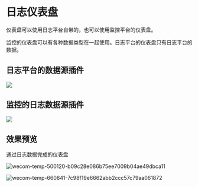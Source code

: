 # 日志仪表盘

仪表盘可以使用日志平台自带的，也可以使用监控平台的仪表盘。

监控的仪表盘可以有各种数据类型在一起使用。日志平台的仪表盘只有日志平台的数据。

## 日志平台的数据源插件

![](media/16620181925978.jpg)

## 监控的日志数据源插件


![](media/16620182610584.jpg)

## 效果预览 

通过日志数据完成的仪表盘

![wecom-temp-500120-b09c28e086b75ee7009b04ae49dbca11](media/wecom-temp-500120-b09c28e086b75ee7009b04ae49dbca11.png)

![wecom-temp-660841-7c98f19e6662abb2ccc57c79aa061872](media/wecom-temp-660841-7c98f19e6662abb2ccc57c79aa061872.png)




